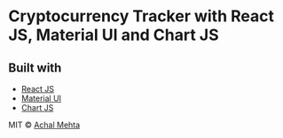 # Cryptocurrency Tracker with React JS, Material UI and Chart JS

## Built with

- [React JS](https://reactjs.org/)
- [Material UI](https://v4.mui.com/)
- [Chart JS](https://reactchartjs.github.io/react-chartjs-2/#/)

MIT © [Achal Mehta ](https://github.com/Achal1111)
